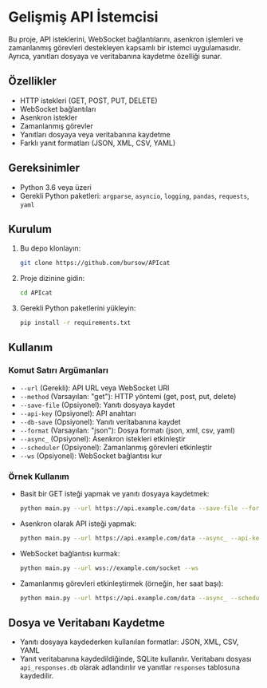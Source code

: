 # Gelişmiş API İstemcisi

Bu proje, API isteklerini, WebSocket bağlantılarını, asenkron işlemleri ve zamanlanmış görevleri destekleyen kapsamlı bir istemci uygulamasıdır. Ayrıca, yanıtları dosyaya ve veritabanına kaydetme özelliği sunar.

## Özellikler

- HTTP istekleri (GET, POST, PUT, DELETE)
- WebSocket bağlantıları
- Asenkron istekler
- Zamanlanmış görevler
- Yanıtları dosyaya veya veritabanına kaydetme
- Farklı yanıt formatları (JSON, XML, CSV, YAML)

## Gereksinimler

- Python 3.6 veya üzeri
- Gerekli Python paketleri: `argparse`, `asyncio`, `logging`, `pandas`, `requests`, `yaml`

## Kurulum

1. Bu depo klonlayın:
    ```bash
    git clone https://github.com/bursow/APIcat
    ```

2. Proje dizinine gidin:
    ```bash
    cd APIcat
    ```

3. Gerekli Python paketlerini yükleyin:
    ```bash
    pip install -r requirements.txt
    ```

## Kullanım

### Komut Satırı Argümanları

- `--url` (Gerekli): API URL veya WebSocket URI
- `--method` (Varsayılan: "get"): HTTP yöntemi (get, post, put, delete)
- `--save-file` (Opsiyonel): Yanıtı dosyaya kaydet
- `--api-key` (Opsiyonel): API anahtarı
- `--db-save` (Opsiyonel): Yanıtı veritabanına kaydet
- `--format` (Varsayılan: "json"): Dosya formatı (json, xml, csv, yaml)
- `--async_` (Opsiyonel): Asenkron istekleri etkinleştir
- `--scheduler` (Opsiyonel): Zamanlanmış görevleri etkinleştir
- `--ws` (Opsiyonel): WebSocket bağlantısı kur

### Örnek Kullanım

- Basit bir GET isteği yapmak ve yanıtı dosyaya kaydetmek:
    ```bash
    python main.py --url https://api.example.com/data --save-file --format json
    ```

- Asenkron olarak API isteği yapmak:
    ```bash
    python main.py --url https://api.example.com/data --async_ --api-key YOUR_API_KEY
    ```

- WebSocket bağlantısı kurmak:
    ```bash
    python main.py --url wss://example.com/socket --ws
    ```

- Zamanlanmış görevleri etkinleştirmek (örneğin, her saat başı):
    ```bash
    python main.py --url https://api.example.com/data --async_ --scheduler
    ```

## Dosya ve Veritabanı Kaydetme

- Yanıtı dosyaya kaydederken kullanılan formatlar: JSON, XML, CSV, YAML
- Yanıt veritabanına kaydedildiğinde, SQLite kullanılır. Veritabanı dosyası `api_responses.db` olarak adlandırılır ve yanıtlar `responses` tablosuna kaydedilir.
